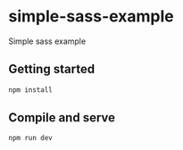 # simple-sass-example

Simple sass example

## Getting started

```bash
npm install
```

## Compile and serve

```bash
npm run dev
```
